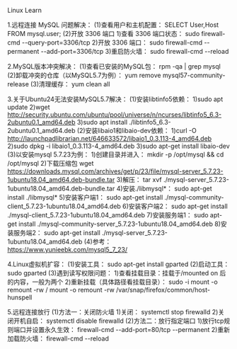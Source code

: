 Linux Learn

1.远程连接 MySQL 问题解决：
(1)查看用户和主机配置：
SELECT User,Host FROM mysql.user;
(2)开放 3306 端口
    1)查看 3306 端口状态：
        sudo firewall-cmd --query-port=3306/tcp
    2)开放 3306 端口：
        sudo firewall-cmd --permanent --add-port=3306/tcp
    3)重启防火墙：
        sudo firewall-cmd --reload

2.MySQL版本冲突解决：
(1)查看已安装的MySQL包：
    rpm -qa | grep mysql
(2)卸载冲突的仓库（以MySQL5.7为例）：
    yum remove mysql57-community-release
(3)清理缓存：
    yum clean all

3.关于Ubuntu24无法安装MySQL5.7解决：
(1)安装libtinfo5依赖：
    1)sudo apt update
    2)wget http://security.ubuntu.com/ubuntu/pool/universe/n/ncurses/libtinfo5_6.3-2ubuntu0.1_amd64.deb
    3)sudo apt install ./libtinfo5_6.3-2ubuntu0.1_amd64.deb
(2)安装libaio1和libaio-dev依赖：
    1)curl -O http://launchpadlibrarian.net/646633572/libaio1_0.3.113-4_amd64.deb
    2)sudo dpkg -i libaio1_0.3.113-4_amd64.deb
    3)sudo apt-get install libaio-dev
(3)以安装mysql 5.7.23为例：
    1)创建目录并进入：
        mkdir -p /opt/mysql && cd /opt/mysql
    2)下载压缩包
        wget https://downloads.mysql.com/archives/get/p/23/file/mysql-server_5.7.23-1ubuntu18.04_amd64.deb-bundle.tar
    3)解压：
        tar xvf ./mysql-server_5.7.23-1ubuntu18.04_amd64.deb-bundle.tar
    4)安装./libmysql*：
        sudo apt-get install ./libmysql*
    5)安装客户端1：
        sudo apt-get install ./mysql-community-client_5.7.23-1ubuntu18.04_amd64.deb
    6)安装客户端2：
        sudo apt-get install ./mysql-client_5.7.23-1ubuntu18.04_amd64.deb
    7)安装服务端1：
        sudo apt-get install ./mysql-community-server_5.7.23-1ubuntu18.04_amd64.deb
    8)安装服务端2：
        sudo apt-get install ./mysql-server_5.7.23-1ubuntu18.04_amd64.deb
(4)参考：
    https://www.yunieebk.com/mysql5_7_23/

4.Linux虚拟机扩容：
(1)安装工具：
    sudo apt-get install gparted
(2)启动工具：
    sudo gparted
(3)遇到读写权限问题：
    1)查看挂载目录：挂载于/mounted on 后的内容，一般为两个
    2)重新挂载（具体路径看挂载目录）：
        sudo -i
        mount -o remount -rw /
        mount -o remount -rw /var/snap/firefox/common/host-hunspell

5.远程连接放行
(1)方法一：关闭防火墙
    1)关闭：
        systemctl stop firewalld
    2)关闭开机自启：
        systemctl disable firewalld
(2)方法二：放行指定端口
    1)放行tcp规则端口并设置永久生效：
        firewall-cmd --add-port=80/tcp --permanent
    2)重新加载防火墙：
        firewall-cmd --reload